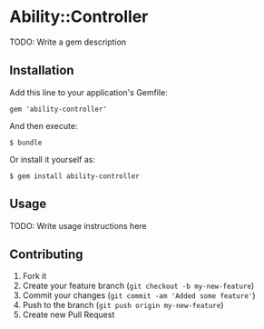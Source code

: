 # Ability::Controller

TODO: Write a gem description

## Installation

Add this line to your application's Gemfile:

    gem 'ability-controller'

And then execute:

    $ bundle

Or install it yourself as:

    $ gem install ability-controller

## Usage

TODO: Write usage instructions here

## Contributing

1. Fork it
2. Create your feature branch (`git checkout -b my-new-feature`)
3. Commit your changes (`git commit -am 'Added some feature'`)
4. Push to the branch (`git push origin my-new-feature`)
5. Create new Pull Request
